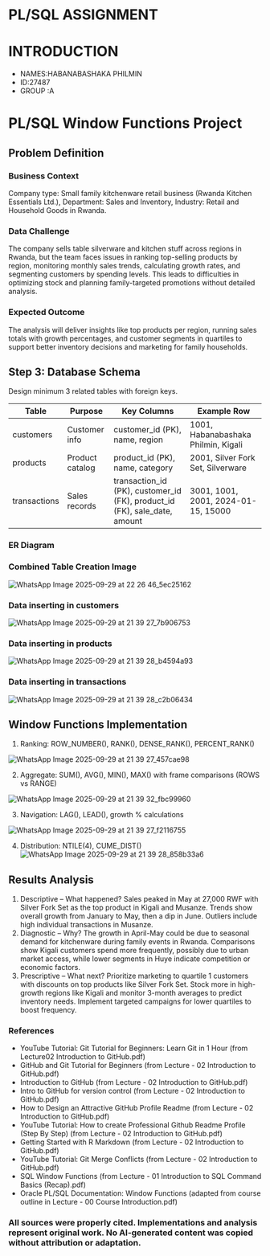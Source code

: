 
# PL/SQL ASSIGNMENT

# INTRODUCTION

- NAMES:HABANABASHAKA PHILMIN
- ID:27487
- GROUP :A



# PL/SQL Window Functions  Project

## Problem Definition
### Business Context
Company type: Small family kitchenware retail business (Rwanda Kitchen Essentials Ltd.), Department: Sales and Inventory, Industry: Retail and Household Goods in Rwanda.

### Data Challenge
The company sells table silverware and kitchen stuff across regions in Rwanda, but the team faces issues in ranking top-selling products by region, monitoring monthly sales trends, calculating growth rates, and segmenting customers by spending levels. This leads to difficulties in optimizing stock and planning family-targeted promotions without detailed analysis.

### Expected Outcome
The analysis will deliver insights like top products per region, running sales totals with growth percentages, and customer segments in quartiles to support better inventory decisions and marketing for family households.


## Step 3: Database Schema
Design minimum 3 related tables with foreign keys.

| Table       | Purpose          | Key Columns                              | Example Row                          |
|-------------|------------------|------------------------------------------|--------------------------------------|
| customers  | Customer info   | customer_id (PK), name, region          | 1001, Habanabashaka Philmin, Kigali |
| products   | Product catalog | product_id (PK), name, category         | 2001, Silver Fork Set, Silverware   |
| transactions | Sales records  | transaction_id (PK), customer_id (FK), product_id (FK), sale_date, amount | 3001, 1001, 2001, 2024-01-15, 15000 |

### ER Diagram 













### Combined Table Creation Image

![WhatsApp Image 2025-09-29 at 22 26 46_5ec25162](https://github.com/user-attachments/assets/b1f4ada0-b004-4c37-b9bc-63fc8ed95bec)

### Data inserting in customers

![WhatsApp Image 2025-09-29 at 21 39 27_7b906753](https://github.com/user-attachments/assets/0eb7d5c9-cee0-4462-af14-cf45034cda91)

### Data inserting in products

![WhatsApp Image 2025-09-29 at 21 39 28_b4594a93](https://github.com/user-attachments/assets/04535e01-37e2-475d-a5d2-e6ef476fdac5)


### Data inserting in transactions

![WhatsApp Image 2025-09-29 at 21 39 28_c2b06434](https://github.com/user-attachments/assets/2590c057-e96a-474c-84c6-a5859ce86dd9)


## Window Functions Implementation

1. Ranking: ROW_NUMBER(), RANK(), DENSE_RANK(), PERCENT_RANK()


![WhatsApp Image 2025-09-29 at 21 39 27_457cae98](https://github.com/user-attachments/assets/b30c06b1-e142-46c9-9a23-05be96eb60c4)



2. Aggregate: SUM(), AVG(), MIN(), MAX() with frame comparisons (ROWS vs RANGE)


![WhatsApp Image 2025-09-29 at 21 39 32_fbc99960](https://github.com/user-attachments/assets/44a00141-a598-4414-93f6-50f6b432b5bb)



3. Navigation: LAG(), LEAD(), growth % calculations

![WhatsApp Image 2025-09-29 at 21 39 27_f2116755](https://github.com/user-attachments/assets/f18e2070-a73a-4e9c-9ee6-bd03813355bf)




4. Distribution: NTILE(4), CUME_DIST()
![WhatsApp Image 2025-09-29 at 21 39 28_858b33a6](https://github.com/user-attachments/assets/d9ce5ade-4f22-4d6c-a244-ff4fffe94730)




## Results Analysis
1. Descriptive – What happened?
Sales peaked in May at 27,000 RWF with Silver Fork Set as the top product in Kigali and Musanze. Trends show overall growth from January to May, then a dip in June. Outliers include high individual transactions in Musanze.
2. Diagnostic – Why?
The growth in April-May could be due to seasonal demand for kitchenware during family events in Rwanda. Comparisons show Kigali customers spend more frequently, possibly due to urban market access, while lower segments in Huye indicate competition or economic factors.
3. Prescriptive – What next?
Prioritize marketing to quartile 1 customers with discounts on top products like Silver Fork Set. Stock more in high-growth regions like Kigali and monitor 3-month averages to predict inventory needs. Implement targeted campaigns for lower quartiles to boost frequency.

### References

- YouTube Tutorial: Git Tutorial for Beginners: Learn Git in 1 Hour (from Lecture02 Introduction to GitHub.pdf)
- GitHub and Git Tutorial for Beginners (from Lecture - 02 Introduction to GitHub.pdf)
- Introduction to GitHub (from Lecture - 02 Introduction to GitHub.pdf)
- Intro to GitHub for version control (from Lecture - 02 Introduction to GitHub.pdf)
- How to Design an Attractive GitHub Profile Readme (from Lecture - 02 Introduction to GitHub.pdf)
- YouTube Tutorial: How to create Professional Github Readme Profile (Step By Step) (from Lecture - 02 Introduction to GitHub.pdf)
- Getting Started with R Markdown (from Lecture - 02 Introduction to GitHub.pdf)
- YouTube Tutorial: Git Merge Conflicts (from Lecture - 02 Introduction to GitHub.pdf)
- SQL Window Functions (from Lecture - 01 Introduction to SQL Command Basics (Recap).pdf)
- Oracle PL/SQL Documentation: Window Functions (adapted from course outline in Lecture - 00 Course Introduction.pdf)

### All sources were properly cited. Implementations and analysis represent original work. No AI-generated content was copied without attribution or adaptation.









